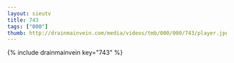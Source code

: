 ```yaml
--- 
layout: sieutv
title: 743
tags: ["000"]
thumb: http://drainmainvein.com/media/videos/tmb/000/000/743/player.jpg
---
```

{% include drainmainvein key="743" %} 
